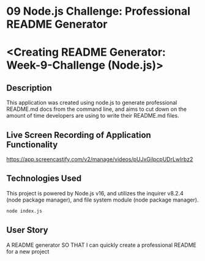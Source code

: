 # 09 Node.js Challenge: Professional README Generator

# <Creating README Generator: Week-9-Challenge (Node.js)>

## Description

This application was created using node.js to generate professional README.md docs from the command line, and aims to cut down on the amount of time developers are using to write their README.md files.

## Live Screen Recording of Application Functionality

https://app.screencastify.com/v2/manage/videos/pUJxGilpcpUDrLwIrbz2

## Technologies Used

This project is powered by Node.js v16, and utilizes the inquirer v8.2.4 (node package manager), and file system module (node package manager).

```bash
node index.js
```


## User Story

A README generator
SO THAT I can quickly create a professional README for a new project
```
